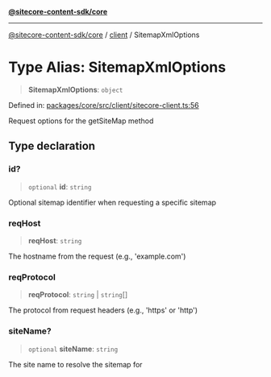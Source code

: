 [**@sitecore-content-sdk/core**](../../README.md)

***

[@sitecore-content-sdk/core](../../README.md) / [client](../README.md) / SitemapXmlOptions

# Type Alias: SitemapXmlOptions

> **SitemapXmlOptions**: `object`

Defined in: [packages/core/src/client/sitecore-client.ts:56](https://github.com/Sitecore/content-sdk/blob/7a8762cba8d2433002de71e21a5ba27c55dcfe57/packages/core/src/client/sitecore-client.ts#L56)

Request options for the getSiteMap method

## Type declaration

### id?

> `optional` **id**: `string`

Optional sitemap identifier when requesting a specific sitemap

### reqHost

> **reqHost**: `string`

The hostname from the request (e.g., 'example.com')

### reqProtocol

> **reqProtocol**: `string` \| `string`[]

The protocol from request headers (e.g., 'https' or 'http')

### siteName?

> `optional` **siteName**: `string`

The site name to resolve the sitemap for
